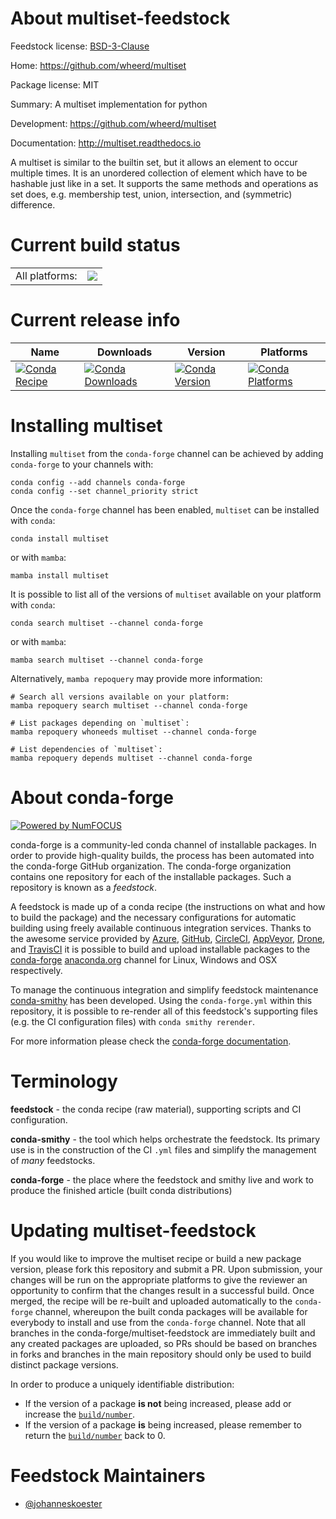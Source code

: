 About multiset-feedstock
========================

Feedstock license: [BSD-3-Clause](https://github.com/conda-forge/multiset-feedstock/blob/main/LICENSE.txt)

Home: https://github.com/wheerd/multiset

Package license: MIT

Summary: A multiset implementation for python

Development: https://github.com/wheerd/multiset

Documentation: http://multiset.readthedocs.io

A multiset is similar to the builtin set, but it allows an element to occur
multiple times. It is an unordered collection of element which have to be
hashable just like in a set. It supports the same methods and operations as
set does, e.g. membership test, union, intersection, and (symmetric)
difference.


Current build status
====================


<table><tr><td>All platforms:</td>
    <td>
      <a href="https://dev.azure.com/conda-forge/feedstock-builds/_build/latest?definitionId=4034&branchName=main">
        <img src="https://dev.azure.com/conda-forge/feedstock-builds/_apis/build/status/multiset-feedstock?branchName=main">
      </a>
    </td>
  </tr>
</table>

Current release info
====================

| Name | Downloads | Version | Platforms |
| --- | --- | --- | --- |
| [![Conda Recipe](https://img.shields.io/badge/recipe-multiset-green.svg)](https://anaconda.org/conda-forge/multiset) | [![Conda Downloads](https://img.shields.io/conda/dn/conda-forge/multiset.svg)](https://anaconda.org/conda-forge/multiset) | [![Conda Version](https://img.shields.io/conda/vn/conda-forge/multiset.svg)](https://anaconda.org/conda-forge/multiset) | [![Conda Platforms](https://img.shields.io/conda/pn/conda-forge/multiset.svg)](https://anaconda.org/conda-forge/multiset) |

Installing multiset
===================

Installing `multiset` from the `conda-forge` channel can be achieved by adding `conda-forge` to your channels with:

```
conda config --add channels conda-forge
conda config --set channel_priority strict
```

Once the `conda-forge` channel has been enabled, `multiset` can be installed with `conda`:

```
conda install multiset
```

or with `mamba`:

```
mamba install multiset
```

It is possible to list all of the versions of `multiset` available on your platform with `conda`:

```
conda search multiset --channel conda-forge
```

or with `mamba`:

```
mamba search multiset --channel conda-forge
```

Alternatively, `mamba repoquery` may provide more information:

```
# Search all versions available on your platform:
mamba repoquery search multiset --channel conda-forge

# List packages depending on `multiset`:
mamba repoquery whoneeds multiset --channel conda-forge

# List dependencies of `multiset`:
mamba repoquery depends multiset --channel conda-forge
```


About conda-forge
=================

[![Powered by
NumFOCUS](https://img.shields.io/badge/powered%20by-NumFOCUS-orange.svg?style=flat&colorA=E1523D&colorB=007D8A)](https://numfocus.org)

conda-forge is a community-led conda channel of installable packages.
In order to provide high-quality builds, the process has been automated into the
conda-forge GitHub organization. The conda-forge organization contains one repository
for each of the installable packages. Such a repository is known as a *feedstock*.

A feedstock is made up of a conda recipe (the instructions on what and how to build
the package) and the necessary configurations for automatic building using freely
available continuous integration services. Thanks to the awesome service provided by
[Azure](https://azure.microsoft.com/en-us/services/devops/), [GitHub](https://github.com/),
[CircleCI](https://circleci.com/), [AppVeyor](https://www.appveyor.com/),
[Drone](https://cloud.drone.io/welcome), and [TravisCI](https://travis-ci.com/)
it is possible to build and upload installable packages to the
[conda-forge](https://anaconda.org/conda-forge) [anaconda.org](https://anaconda.org/)
channel for Linux, Windows and OSX respectively.

To manage the continuous integration and simplify feedstock maintenance
[conda-smithy](https://github.com/conda-forge/conda-smithy) has been developed.
Using the ``conda-forge.yml`` within this repository, it is possible to re-render all of
this feedstock's supporting files (e.g. the CI configuration files) with ``conda smithy rerender``.

For more information please check the [conda-forge documentation](https://conda-forge.org/docs/).

Terminology
===========

**feedstock** - the conda recipe (raw material), supporting scripts and CI configuration.

**conda-smithy** - the tool which helps orchestrate the feedstock.
                   Its primary use is in the construction of the CI ``.yml`` files
                   and simplify the management of *many* feedstocks.

**conda-forge** - the place where the feedstock and smithy live and work to
                  produce the finished article (built conda distributions)


Updating multiset-feedstock
===========================

If you would like to improve the multiset recipe or build a new
package version, please fork this repository and submit a PR. Upon submission,
your changes will be run on the appropriate platforms to give the reviewer an
opportunity to confirm that the changes result in a successful build. Once
merged, the recipe will be re-built and uploaded automatically to the
`conda-forge` channel, whereupon the built conda packages will be available for
everybody to install and use from the `conda-forge` channel.
Note that all branches in the conda-forge/multiset-feedstock are
immediately built and any created packages are uploaded, so PRs should be based
on branches in forks and branches in the main repository should only be used to
build distinct package versions.

In order to produce a uniquely identifiable distribution:
 * If the version of a package **is not** being increased, please add or increase
   the [``build/number``](https://docs.conda.io/projects/conda-build/en/latest/resources/define-metadata.html#build-number-and-string).
 * If the version of a package **is** being increased, please remember to return
   the [``build/number``](https://docs.conda.io/projects/conda-build/en/latest/resources/define-metadata.html#build-number-and-string)
   back to 0.

Feedstock Maintainers
=====================

* [@johanneskoester](https://github.com/johanneskoester/)

